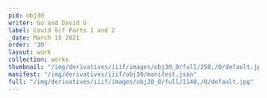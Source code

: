 ```yaml
---
pid: obj30
writer: Go and David G
label: Covid Gif Parts 1 and 2
_date: March 15 2021
order: '30'
layout: work
collection: works
thumbnail: "/img/derivatives/iiif/images/obj30_0/full/250,/0/default.jpg"
manifest: "/img/derivatives/iiif/obj30/manifest.json"
full: "/img/derivatives/iiif/images/obj30_0/full/1140,/0/default.jpg"
---
```

